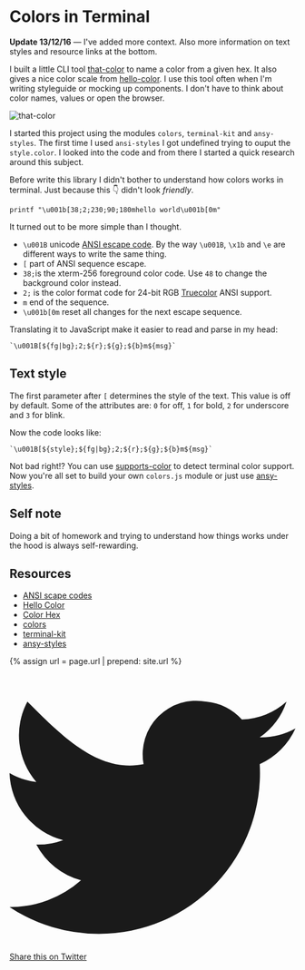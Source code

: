 # Colors in Terminal

**Update 13/12/16** &mdash; I've added more context. Also more information on text styles and resource links at the bottom.

I built a little CLI tool [that-color](https://github.com/henriquea/that-color/) to name a color from a given hex. It also gives a nice color scale from [hello-color](https://github.com/jxnblk/hello-color). I use this tool often when I'm writing styleguide or mocking up components. I don't have to think about color names, values or open the browser.

<div class="image -fill">
  <img src="/assets/images/that-color.png" alt="that-color">
</div>

I started this project using the modules `colors`, `terminal-kit` and `ansy-styles`. The first time I used `ansi-styles` I got undefined trying to ouput the `style.color`. I looked into the code and from there I started a quick research around this subject.

Before write this library I didn't bother to understand how colors works in terminal. Just because this 👇 didn't look _friendly_.

```
printf "\u001b[38;2;230;90;180mhello world\u001b[0m"
```

It turned out to be more simple than I thought.

- `\u001B` unicode [ANSI escape code](en.wikipedia.org/wiki/ANSI_escape_code). By the way `\u001B`, `\x1b` and `\e` are different ways to write the same thing.
- `[` part of ANSI sequence escape.
- `38;`is the xterm-256 foreground color code. Use `48` to change the background color instead.
- `2;` is the color format code for 24-bit RGB [Truecolor](https://en.wikipedia.org/wiki/Color_depth#True_color_.2824-bit.29) ANSI support.
- `m` end of the sequence.
- `\u001b[0m` reset all changes for the next escape sequence.

Translating it to JavaScript make it easier to read and parse in my head:

```
`\u001B[${fg|bg};2;${r};${g};${b}m${msg}`
```

## Text style

The first parameter after `[` determines the style of the text. This value is off by default. Some of the attributes are: `0` for off, `1` for bold, `2` for underscore and `3` for blink.

Now the code looks like:

```
`\u001B[${style};${fg|bg};2;${r};${g};${b}m${msg}`
```

Not bad right!? You can use [supports-color](https://github.com/chalk/supports-color) to detect terminal color support. Now you're all set to build your own `colors.js` module or just use [ansy-styles](https://github.com/chalk/ansi-styles).

## Self note

Doing a bit of homework and trying to understand how things works under the hood is always self-rewarding.

## Resources

- [ANSI scape codes](https://en.wikipedia.org/wiki/ANSI_escape_code#CSI_codes)
- [Hello Color](http://jxnblk.com/hello-color/?c=07a845)
- [Color Hex](http://www.colorhexa.com/)
- [colors](https://www.npmjs.com/package/colors)
- [terminal-kit](https://www.npmjs.com/package/terminal-kit)
- [ansy-styles](https://github.com/chalk/ansi-styles)

{% assign url = page.url | prepend: site.url %}
<a href="https://twitter.com/intent/tweet?text={{page.title}}&url={{url}}&via=healves82" class="share">
  <i class="icon"><svg data-icon="twitter" viewBox="0 0 32 32" style="fill:currentcolor">
    <path d="M2 4 C6 8 10 12 15 11 A6 6 0 0 1 22 4 A6 6 0 0 1 26 6 A8 8 0 0 0 31 4 A8 8 0 0 1 28 8 A8 8 0 0 0 32 7 A8 8 0 0 1 28 11 A18 18 0 0 1 10 30 A18 18 0 0 1 0 27 A12 12 0 0 0 8 24 A8 8 0 0 1 3 20 A8 8 0 0 0 6 19.5 A8 8 0 0 1 0 12 A8 8 0 0 0 3 13 A8 8 0 0 1 2 4"></path>
  </svg></i> <span>Share this on Twitter</span>
</a>
